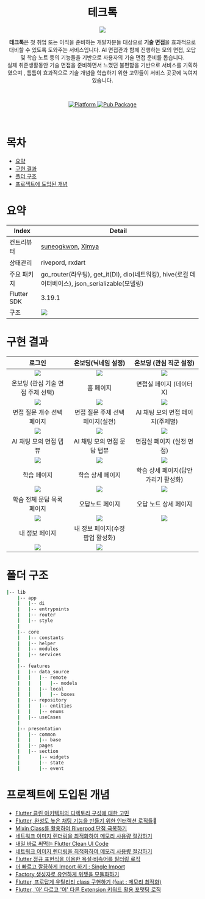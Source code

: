<h1 align="center">테크톡</h1>
<p align="center"><img src="https://velog.velcdn.com/images/ximya_hf/post/d6237bb6-be9a-460b-8752-0c2e6407705f/image.png"/></p>
<p align="center"><b>테크톡</b>은 첫 취업 또는 이직을 준비하는 개발자분들 대상으로 <b>기술 면접</b>을 효과적으로 대비할 수 있도록 도와주는 서비스입니다. AI 면접관과 함께 진행하는 모의 면접, 오답 및 학습 노트 등의 기능들을 기반으로 사용자의 기술 면접 준비를 돕습니다. <br/> 실제 취준생활동안 기술 면접을 준비하면서 느꼈던 불편함을 기반으로 서비스를 기획하였으며 , 틈틈이 효과적으로 기술 개념을 학습하기 위한 고민들이 서비스 곳곳에 녹여져 있습니다.</p><br>


<p align="center">
  <a href="https://apps.apple.com/kr/app/id6478161786">
    <img src="https://velog.velcdn.com/images/ximya_hf/post/94c5604a-f8e9-4979-9578-7a8e17d72af8/image.png"
      alt="Platform" />
  </a>
  <a href="https://play.google.com/store/apps/details?id=com.techtalk.ai">
    <img src="https://velog.velcdn.com/images/ximya_hf/post/db4639d8-2241-4a87-a393-0ee64961237d/image.png"
      alt="Pub Package"/>
  </a>
</p>

<br>

# 목차
    
- [요약](#요약)
- [구현 결과](#구현-결과)
- [폴더 구조](#폴더-구조)
- [프로젝트에 도입된 개념](#프로젝트에-도입된-개념)


# 요약

| Index       | Detail                                                                                                   |  
|-------------|----------------------------------------------------------------------------------------------------------|
| 컨트리뷰터       | <a href="https://github.com/suneogkwon">suneogkwon<a/>, <a href ="https://github.com/Xim-ya"> Ximya </a> |
| 상태관리        | rivepord, rxdart                                                                                         |
| 주요 패키지      | go_router(라우팅), get_it(DI), dio(네트워킹), hive(로컬 데이터베이스), json_serializable(모델링)                           |
| Flutter SDK | 3.19.1                                                                                                   |
| 구조          | <img src="https://velog.velcdn.com/images/ximya_hf/post/344edd13-f828-453b-a9c1-7ee076898af6/image.png"> |

# 구현 결과

|                                                   로그인                                                    |                                               온보딩(닉네임 설정)                                                |                                              온보딩 (관심 직군 설정)                                              |
|:--------------------------------------------------------------------------------------------------------:|:--------------------------------------------------------------------------------------------------------:|:--------------------------------------------------------------------------------------------------------:|
| <img src="https://velog.velcdn.com/images/ximya_hf/post/69103ac1-d95b-41d3-b600-ea23eb5d4a8b/image.PNG"> | <img src="https://velog.velcdn.com/images/ximya_hf/post/521cc41b-82b8-4599-9bdc-dde29a9c068f/image.PNG"> | <img src="https://velog.velcdn.com/images/ximya_hf/post/b188ffea-d92c-483a-b25e-ad61f84bf64e/image.PNG"> |  
|                                           온보딩 (관심 기술 면접 주제 선택)                                           |                                                  홈 페이지                                                   |                                             면접실 페이지 (데이터 X)                                              |
| <img src="https://velog.velcdn.com/images/ximya_hf/post/90a5eb71-38f6-4039-8f69-0a5614fc0441/image.PNG"> | <img src="https://velog.velcdn.com/images/ximya_hf/post/34430fca-7d16-4ded-9709-a9a9edbfa720/image.PNG"> | <img src="https://velog.velcdn.com/images/ximya_hf/post/8200b83c-6062-410d-91ff-5bdfef971054/image.PNG"> |
|                                             면접 질문 개수 선택 페이지                                              |                                           면접 질문 주제 선택 페이지(실전)                                            |                                           AI 채팅 모의 면접 페이지(주제별)                                           |
| <img src="https://velog.velcdn.com/images/ximya_hf/post/810f56bc-3cf8-45ce-a2cc-d3a4a91f306c/image.PNG"> | <img src="https://velog.velcdn.com/images/ximya_hf/post/b8a40b5f-dcb4-4a81-aba6-07892e90ce7c/image.PNG"> | <img src="https://velog.velcdn.com/images/ximya_hf/post/fab58c77-745e-417d-b80a-78b75e9a3cb0/image.PNG"> |
|                                              AI 채팅 모의 면접 탭뷰                                              |                                            AI 채팅 모의 면접 문답 탭뷰                                             |                                             면접실 페이지 (실전 면접)                                              |
| <img src="https://velog.velcdn.com/images/ximya_hf/post/8f003027-0f9d-4b7f-9b0f-cb8f61961cc1/image.PNG"> | <img src="https://velog.velcdn.com/images/ximya_hf/post/0673e585-74f0-49fc-bdaa-07fca1089d8e/image.PNG"> | <img src="https://velog.velcdn.com/images/ximya_hf/post/ce6c73bb-6e53-4db4-a330-11c3362a84f4/image.PNG"> |
|                                                  학습 페이지                                                  |                                                학습 상세 페이지                                                 |                                          학습 상세 페이지(답안 가리기 활성화)                                           |
| <img src="https://velog.velcdn.com/images/ximya_hf/post/00fd7b76-4a7b-459b-88e0-4a3e3c0a03ff/image.PNG"> | <img src="https://velog.velcdn.com/images/ximya_hf/post/48f71618-5335-4302-a419-af68742fdace/image.PNG"> | <img src="https://velog.velcdn.com/images/ximya_hf/post/9f3b6eb9-d884-484a-a538-d3da43071ff0/image.PNG"> |
|                                             학습 전체 문답 목록 페이지                                              |                                                 오답노트 페이지                                                 |                                               오답 노트 상세 페이지                                               |
| <img src="https://velog.velcdn.com/images/ximya_hf/post/fdecd6dd-7331-4d65-bd72-e360b72f72ac/image.PNG"> | <img src="https://velog.velcdn.com/images/ximya_hf/post/97e1a49f-1d0b-4ba4-808d-064134326c35/image.PNG"> | <img src="https://velog.velcdn.com/images/ximya_hf/post/804d31aa-0100-4de1-800f-78892b6f1a91/image.PNG"> |
|                                                 내 정보 페이지                                                 |                                           내 정보 페이지(수정 팝업 활성화)                                            |
| <img src="https://velog.velcdn.com/images/ximya_hf/post/10ff2b1e-790b-4774-9688-0d3123f864e0/image.PNG"> | <img src="https://velog.velcdn.com/images/ximya_hf/post/6b838bbb-8143-4172-9670-d8cae06b619f/image.PNG"> |

# 폴더 구조

```bash
|-- lib
    |-- app
    |   |-- di
    |   |-- entrypoints
    |   |-- router
    |   |-- style
    |  
    |-- core
    |   |-- constants
    |   |-- helper
    |   |-- modules
    |   |-- services       
    |        
    |-- features
    |   |-- data_source
    |   |   |-- remote
    |   |   |   |-- models
    |   |   |-- local
    |   |   |   |-- boxes     
    |   |-- repository
    |   |   |-- entities
    |   |   |-- enums
    |   |-- useCases
    |   
    |-- presentation
    |   |-- common
    |   |   |-- base
    |   |-- pages
    |   |-- section
    |       |-- widgets
    |       |-- state
    |       |-- event    

```

# 프로젝트에 도입된 개념
- <a href="https://medium.com/@tnsdjr7/flutter-%ED%81%B4%EB%A6%B0-%EC%95%84%ED%82%A4%ED%85%8D%EC%B2%98%EC%9D%98-%EB%94%94%EB%A0%89%ED%86%A0%EB%A6%AC-%EA%B5%AC%EC%84%B1%EC%97%90-%EB%8C%80%ED%95%9C-%EA%B3%A0%EB%AF%BC-8ea9cfabaf0f">Flutter 클린 아키텍처의 디렉토리 구성에 대한 고민</a>
- <a href="https://velog.io/@ximya_hf/Flutter-%EC%99%84%EC%84%B1%EB%8F%84-%EB%86%92%EC%9D%80-%EC%B1%84%ED%8C%85-%EA%B8%B0%EB%8A%A5%EC%9D%84-%EB%A7%8C%EB%93%A4%EA%B8%B0-%EC%9C%84%ED%95%9C-%EC%9D%B8%ED%84%B0%EB%A0%89%EC%85%98-%EB%A1%9C%EC%A7%81%EB%93%A4"> Flutter, 완성도 높은 채팅 기능을 만들기 위한 인터렉션 로직들 </a>
- <a href="https://velog.io/@ximya_hf/organize-your-global-providersinflutterriverpod">Mixin Class를 활용하여 Riverpod 단점 극복하기 </a>
- <a href="https://velog.io/@ximya_hf/optimizing-network-image-rendering-in-flutter">네트워크 이미지 렌더링을 최적화하여 메모리 사용량 절감하기</a>
- <a href="https://velog.io/@ximya_hf/flutter-clean-ui-code">내일 바로 써먹는 Flutter Clean UI Code </a>
- <a href="https://velog.io/@ximya_hf/optimizing-network-image-rendering-in-flutter"> 네트워크 이미지 렌더링을 최적화하여 메모리 사용량 절감하기 </a>
- <a href="https://velog.io/@ximya_hf/korean-profanity-filter-based-on-regex"> Flutter 정규 표현식을 이용한 욕설·비속어를 필터링 로직 </a>
- <a href="https://velog.io/@ximya_hf/manangesseveralimportinflutterbysinlgeimport"> 더 빠르고 깔끔하게 Import 하기 : Single Import </a>
- <a href="https://velog.io/@ximya_hf/factory-constructor-base-ui-module"> Factory 생성자로 유연하게 위젯을 모듈화하기 </a>
- <a href="https://velog.io/@ximya_hf/howtowirtutilclasslikepro"> Flutter, 프로답게 유틸리티 class 구현하기 (feat : 메모리 최적화) </a>
- <a href="https://velog.io/@ximya_hf/Flutter-%EC%95%84-%EB%8B%A4%EB%A5%B4%EA%B3%A0-%EC%96%B4-%EB%8B%A4%EB%A5%B8-Extension-%ED%82%A4%EC%9B%8C%EB%93%9C-%ED%99%9C%EC%9A%A9-%ED%8F%AC%EB%A7%B7%ED%8C%85-%EB%A1%9C%EC%A7%81"> Flutter, '아' 다르고 '어' 다른 Extension 키워드 활용 포맷팅 로직 </a>



